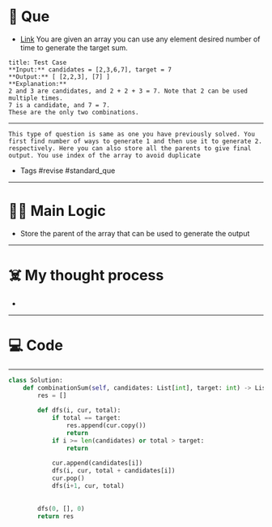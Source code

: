# 🧩 Que
- [Link](https://leetcode.com/problems/combination-sum/)
You are given an array you can use any element desired number of time to generate the target sum.

```ad-question
title: Test Case
**Input:** candidates = [2,3,6,7], target = 7
**Output:** [ [2,2,3], [7] ]
**Explanation:**
2 and 3 are candidates, and 2 + 2 + 3 = 7. Note that 2 can be used multiple times.
7 is a candidate, and 7 = 7.
These are the only two combinations.

```

---
```ad-abstract
This type of question is same as one you have previously solved. You first find number of ways to generate 1 and then use it to generate 2. respectively. Here you can also store all the parents to give final output. You use index of the array to avoid duplicate
```

- Tags #revise #standard_que 
--- 
# 🕵️‍♂️ Main Logic
- Store the parent of the array that can be used to generate the output

---
# ☠️ My thought process
- 
---

# 💻 Code

---
```python
class Solution:
    def combinationSum(self, candidates: List[int], target: int) -> List[List[int]]:
        res = []
    
        def dfs(i, cur, total):
            if total == target:
                res.append(cur.copy())
                return
            if i >= len(candidates) or total > target:
                return
            
            cur.append(candidates[i])
            dfs(i, cur, total + candidates[i])
            cur.pop()
            dfs(i+1, cur, total)
            
        
        dfs(0, [], 0)     
        return res
```